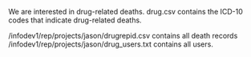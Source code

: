 We are interested in drug-related deaths. drug.csv contains the ICD-10
codes that indicate drug-related deaths.

/infodev1/rep/projects/jason/drugrepid.csv contains all death records
/infodev1/rep/projects/jason/drug_users.txt contains all users.